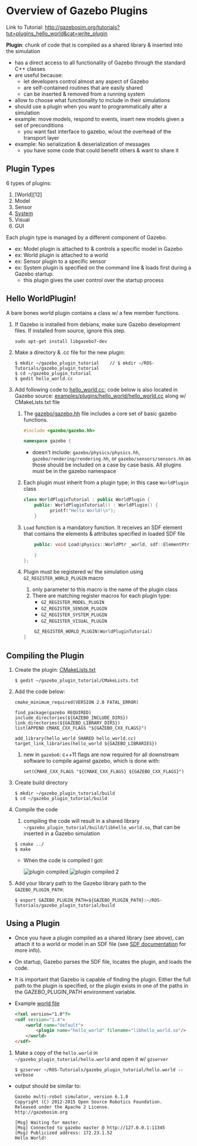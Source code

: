 # Overview of Gazebo Plugins 

Link to Tutorial: http://gazebosim.org/tutorials?tut=plugins_hello_world&cat=write_plugin

**Plugin**: chunk of code that is compiled as a shared library & inserted into the simulation

- has a direct access to all functionality of Gazebo through the standard C++ classes
- are useful because:
    - let developers control almost any aspect of Gazebo
    - are self-contained routines that are easily shared
    - can be inserted & removed from a running system
- allow to choose what functionality to include in their simulations
- should use a plugin when you want to programmatically alter a simulation
- example: move models, respond to events, insert new models given a set of preconditions
    - you want fast interface to gazebo, w/out the overhead of the transport layer
- example: No serialization & deserialization of messages
    - you have some code that could benefit others & want to share it

## Plugin Types

6 types of plugins:

1. [World][12]
2. Model
3. Sensor
4. [System][11]
5. Visual
6. GUI

Each plugin type is managed by a different component of Gazebo.

- ex: Model plugin is attached to & controls a specific model in Gazebo
- ex: World plugin is attached to a world
- ex: Sensor plugin to a specific sensor
- ex: System plugin is specified on the command line & loads first during a Gazebo startup.
    - this plugin gives the user control over the startup process
    
## Hello WorldPlugin!

A bare bones world plugin contains a class w/ a few member functions.

1. If Gazebo is installed from debians, make sure Gazebo development files. If installed from source, ignore this step. 

    ```
    sudo apt-get install libgazebo7-dev
    ```
    
2. Make a directory & .cc file for the new plugin:
    
    ```
    $ mkdir ~/gazebo_plugin_tutorial    // $ mkdir ~/ROS-Tutorials/gazebo_plugin_tutorial
    $ cd ~/gazebo_plugin_tutorial
    $ gedit hello_world.cc
    ```
    
3. Add following code to [hello_world.cc][1]; code below is also located in Gazebo source: [examples/plugins/hello_world/hello_world.cc][2] along w/ CMakeLists.txt file
    1.  The [gazebo/gazebo.hh][3] file includes a core set of basic gazebo functions.
        
        ```c++
        #include <gazebo/gazebo.hh>

        namespace gazebo {
        ```
        
        - doesn't include: `gazebo/physics/physics.hh`, `gazebo/rendering/rendering.hh`, or `gazebo/sensors/sensors.hh` as those should be included on a case by case basis. All plugins must be in the gazebo namespace
    
    2. Each plugin must inherit from a plugin type; in this case `WorldPlugin` class
    
        ```c++
        class WorldPluginTutorial : public WorldPlugin {
            public: WorldPluginTutorial() : WorldPlugin() {
                  printf("Hello World!\n");
            }
        ```
    
    3. `Load` function is a mandatory function. It receives an SDF element that contains the elements & attributes specified in loaded SDF file    
    
        ```c++
            public: void Load(physics::WorldPtr _world, sdf::ElementPtr _sdf) {

            }
        };
        ```
    
    4. Plugin must be registered w/ the simulation using `GZ_REGISTER_WORLD_PLUGIN` macro
        1. only parameter to this macro is the name of the plugin class
        2. There are matching register macros for each plugin type:
            - `GZ_REGISTER_MODEL_PLUGIN`
            - `GZ_REGISTER_SENSOR_PLUGIN`
            - `GZ_REGISTER_SYSTEM_PLUGIN`
            - `GZ_REGISTER_VISUAL_PLUGIN`
    
        ``` c++
            GZ_REGISTER_WORLD_PLUGIN(WorldPluginTutorial)
        }
        ```

## Compiling the Plugin

1. Create the plugin: [CMakeLists.txt][4]

    ```
    $ gedit ~/gazebo_plugin_tutorial/CMakeLists.txt
    ```
    
2. Add the code below:

    ```
    cmake_minimum_required(VERSION 2.8 FATAL_ERROR)

    find_package(gazebo REQUIRED)
    include_directories(${GAZEBO_INCLUDE_DIRS})
    link_directories(${GAZEBO_LIBRARY_DIRS})
    list(APPEND CMAKE_CXX_FLAGS "${GAZEBO_CXX_FLAGS}")

    add_library(hello_world SHARED hello_world.cc)
    target_link_libraries(hello_world ${GAZEBO_LIBRARIES})
    ```
    
    1. new in `gazebo6`: c++11 flags are now required for all downstream software to compile against gazebo, which is done with:
        
        ```
        set(CMAKE_CXX_FLAGS "${CMAKE_CXX_FLAGS} ${GAZEBO_CXX_FLAGS}")
        ```
        
3. Create build directory

    ```
    $ mkdir ~/gazebo_plugin_tutorial/build
    $ cd ~/gazebo_plugin_tutorial/build
    ```
    
4. Compile the code
    1. compiling the code will result in a shared library `~/gazebo_plugin_tutorial/build/libhello_world.so`, that can be inserted in a Gazebo simulation

    ```
    $ cmake ../
    $ make
    ```
    - When the code is compiled I got:
        
        ![plugin compiled][8]
        ![plugin compiled 2][9]
            
5. Add your library path to the Gazebo library path to the `GAZEBO_PLUGIN_PATH`:

    ```
    $ export GAZEBO_PLUGIN_PATH=${GAZEBO_PLUGIN_PATH}:~/ROS-Tutorials/gazebo_plugin_tutorial/build
    ```

## Using a Plugin

- Once you have a plugin compiled as a shared library (see above), can attach it to a world or model in an SDF file (see [SDF documentation][5] for more info). 
- On startup, Gazebo parses the SDF file, locates the plugin, and loads the code. 
- It is important that Gazebo is capable of finding the plugin. Either the full path to the plugin is specified, or the plugin exists in one of the paths in the GAZEBO_PLUGIN_PATH environment variable.

- Example [world file][6]
    
    ```html
    <?xml version="1.0"?>
    <sdf version="1.4">
        <world name="default">
            <plugin name="hello_world" filename="libhello_world.so"/>
        </world>
    </sdf>
    ```

1. Make a copy of the `hello.world` in `~/gazebo_plugin_tutorial/hello.world` and open it w/ `gzserver`
    
    ```
    $ gzserver ~/ROS-Tutorials/gazebo_plugin_tutorial/hello.world --verbose
    ```

- output should be similar to:
    
    ```
    Gazebo multi-robot simulator, version 6.1.0
    Copyright (C) 2012-2015 Open Source Robotics Foundation.
    Released under the Apache 2 License.
    http://gazebosim.org

    [Msg] Waiting for master.
    [Msg] Connected to gazebo master @ http://127.0.0.1:11345
    [Msg] Publicized address: 172.23.1.52
    Hello World!
    ```

[1]: ../gazebo_plugin_tutorial/hello_world.cc
[2]: http://bitbucket.org/osrf/gazebo/src/gazebo6/examples/plugins/hello_world
[3]: https://bitbucket.org/osrf/gazebo/src/gazebo6/gazebo/gazebo_core.hh
[4]: ../gazebo_plugin_tutorial/CMakeLists.txt
[5]: http://gazebosim.org/sdf.html
[6]: https://bitbucket.org/osrf/gazebo/src/gazebo6/examples/plugins/hello_world/hello.world
[7]: ../gazebo_plugin_tutorial/hello.world  
[8]: images/plugin_tutorial_compiled.png
[9]: images/plugin_tutorial_compiled_2.png
[10]: system_plugin.md 
[11]: world_plugin.md
